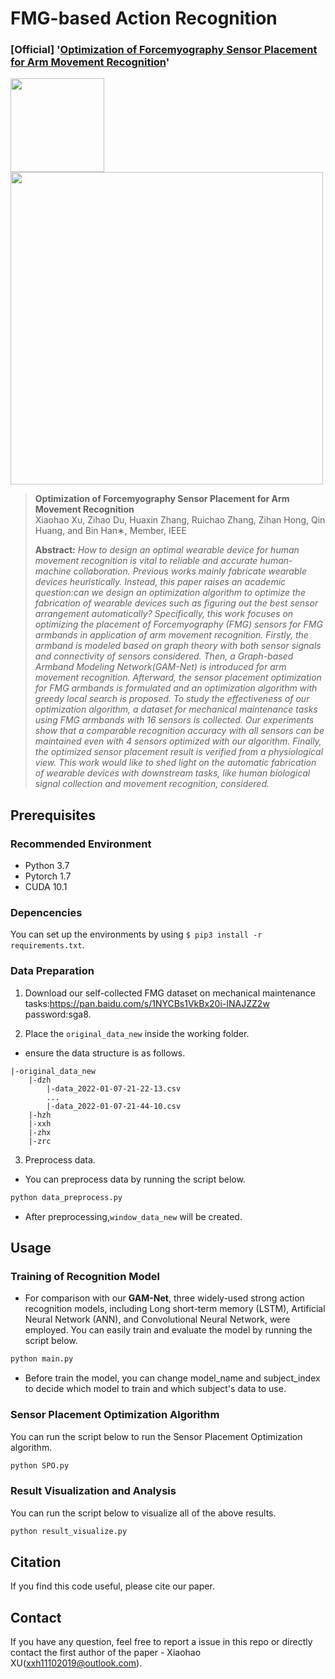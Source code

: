 # FMG-based Action Recognition
### [Official] '[Optimization of Forcemyography Sensor Placement for Arm Movement Recognition]()'

<!-- ![teaser](https://github.com/pipixin321/FMG-based-Action-Recognition/blob/main/fig/teaser_new.png) -->
<img src="https://github.com/pipixin321/FMG-based-Action-Recognition/blob/main/fig/teaser_new.png" width="150"> <img src="https://github.com/pipixin321/FMG-based-Action-Recognition/blob/main/fig/FMG-GCN-new.png" width="500"/>
>**Optimization of Forcemyography Sensor Placement for Arm Movement Recognition**<br>
>Xiaohao Xu, Zihao Du, Huaxin Zhang, Ruichao Zhang,
Zihan Hong, Qin Huang, and Bin Han∗, Member, IEEE
>
>**Abstract:**  *How to design an optimal wearable device for human movement recognition is vital to reliable and accurate human-machine collaboration. Previous works mainly fabricate wearable devices heuristically. Instead, this paper raises an academic question:can we design an optimization algorithm to optimize the fabrication of wearable devices such as figuring out the best sensor arrangement automatically? Specifically, this work focuses on optimizing the placement of Forcemyography (FMG) sensors for FMG armbands in application of arm movement recognition. Firstly, the armband is modeled based on graph theory with both sensor signals and connectivity of sensors considered. Then, a Graph-based Armband Modeling Network(GAM-Net) is introduced for arm movement recognition. Afterward, the sensor placement optimization for FMG armbands is formulated and an optimization algorithm with greedy local search is proposed. To study the effectiveness of our optimization algorithm, a dataset for mechanical maintenance tasks using FMG armbands with 16 sensors is collected. Our experiments show that a comparable recognition accuracy with all sensors can be 
maintained even with 4 sensors optimized with our algorithm. Finally, the optimized sensor placement result is verified from a physiological view. This work would like to shed light on the automatic fabrication of wearable devices with downstream tasks, like human biological signal collection and movement recognition, considered.*

## Prerequisites
### Recommended Environment
* Python 3.7
* Pytorch 1.7
* CUDA 10.1

### Depencencies
You can set up the environments by using `$ pip3 install -r requirements.txt`.

### Data Preparation
1. Download our self-collected FMG dataset on mechanical maintenance tasks:https://pan.baidu.com/s/1NYCBs1VkBx20i-INAJZZ2w password:sga8.

2. Place the `original_data_new` inside the working folder.
- ensure the data structure is as follows.
~~~~
|-original_data_new
    |-dzh
        |-data_2022-01-07-21-22-13.csv
        ...
        |-data_2022-01-07-21-44-10.csv
    |-hzh
    |-xxh
    |-zhx
    |-zrc
~~~~

3. Preprocess data.
- You can preprocess data by running the script below.
```python
python data_preprocess.py
```
- After preprocessing,`window_data_new` will be created.

## Usage
### Training of Recognition Model
- For comparison with our **GAM-Net**, three widely-used strong action recognition models, including Long short-term memory (LSTM), Artificial Neural Network (ANN), and Convolutional Neural Network, were employed. You can easily train and evaluate the model by running the script below.
```python
python main.py
```
- Before train the model, you can change model_name and subject_index to decide which model to train and which subject's data to use. 

### Sensor Placement Optimization Algorithm
You can run the script below to run the Sensor Placement Optimization algorithm.
```python
python SPO.py
```

### Result Visualization and Analysis
You can run the script below to visualize all of the above results.
```python
python result_visualize.py
```


## Citation
If you find this code useful, please cite our paper.


## Contact
If you have any question, feel free to report a issue in this repo or directly contact the first author of the paper - Xiaohao XU(xxh11102019@outlook.com).
